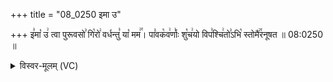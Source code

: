 +++
title = "08_0250 इमा उ"

+++
इ꣣मा꣡ उ꣢ त्वा पुरूवसो꣣ गि꣡रो꣢ वर्धन्तु꣣ या꣡ मम꣢꣯। पा꣣वक꣡व꣢र्णाः꣣ शु꣡च꣢यो विप꣣श्चि꣢तो꣣ऽभि꣡ स्तोमै꣢꣯रनूषत ॥ 08:0250 ॥

<details><summary>विस्वर-मूलम् (VC)</summary>

इमा उ त्वा पुरूवसो गिरो वर्धन्तु या मम । पावकवर्णाः शुचयो विपश्चितोऽभि स्तोमैरनूषत ॥२५०॥
</details>